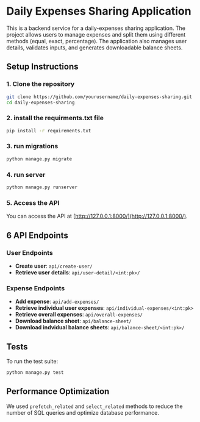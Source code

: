 # Daily Expenses Sharing Application

This is a backend service for a daily-expenses sharing application. The project allows users to manage expenses and split them using different methods (equal, exact, percentage). The application also manages user details, validates inputs, and generates downloadable balance sheets.

## Setup Instructions

### 1. Clone the repository

```bash
git clone https://github.com/yourusername/daily-expenses-sharing.git
cd daily-expenses-sharing
```
### 2. install the requirments.txt file
```bash
pip install -r requirements.txt
```
### 3. run migrations
```bash
python manage.py migrate
```
### 4. run server
```bash
python manage.py runserver  
```
### 5. Access the API

You can access the API at [http://127.0.0.1:8000/](http://127.0.0.1:8000/).
##  6 API Endpoints

### User Endpoints

- **Create user**: `api/create-user/`
- **Retrieve user details**: `api/user-detail/<int:pk>/`

### Expense Endpoints

- **Add expense**: `api/add-expenses/`
- **Retrieve individual user expenses**: `api/individual-expenses/<int:pk>`
- **Retrieve overall expenses**: `api/overall-expenses/`
- **Download balance sheet**: `api/balance-sheet/`
- **Download indvidual balance sheets**: `api/balance-sheet/<int:pk>/`

## Tests

To run the test suite:

```bash
python manage.py test
```
## Performance Optimization

We used `prefetch_related` and `select_related` methods to reduce the number of SQL queries and optimize database performance.
